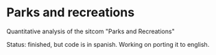 # Parks and recreations
Quantitative analysis of the sitcom "Parks and Recreations"

Status: finished, but code is in spanish. Working on porting it to english.
